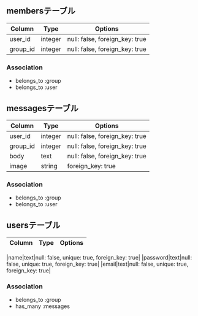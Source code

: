 ## membersテーブル
|Column|Type|Options|
|------|----|-------|
|user_id|integer|null: false, foreign_key: true|
|group_id|integer|null: false, foreign_key: true|

### Association
- belongs_to :group
- belongs_to :user


## messagesテーブル
|Column|Type|Options|
|------|----|-------|
|user_id|integer|null: false, foreign_key: true|
|group_id|integer|null: false, foreign_key: true|
|body|text|null: false, foreign_key: true|
|image|string|foreign_key: true|

### Association
- belongs_to :group
- belongs_to :user


## usersテーブル
|Column|Type|Options|
|------|----|-------|

|name|text|null: false, unique: true, foreign_key: true|
|password|text|null: false, unique: true, foreign_key: true|
|email|text|null: false, unique: true, foreign_key: true|

### Association
- belongs_to :group
- has_many :messages

